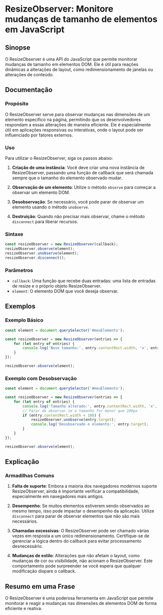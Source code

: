 <!--
Meta Description: # ResizeObserver: Monitore mudanças de tamanho de elementos em JavaScript ## Sinopse O ResizeObserver é uma API do JavaScript que permite monitorar mu...
Meta Keywords: resizeobserver, que, entry, uma, para
-->

# ResizeObserver: Monitore mudanças de tamanho de elementos em JavaScript

## Sinopse
O ResizeObserver é uma API do JavaScript que permite monitorar mudanças de tamanho em elementos DOM. Ele é útil para reações dinâmicas a alterações de layout, como redimensionamento de janelas ou alterações de conteúdo.

## Documentação
### Propósito
O ResizeObserver serve para observar mudanças nas dimensões de um elemento específico na página, permitindo que os desenvolvedores respondam a essas alterações de maneira eficiente. Ele é especialmente útil em aplicações responsivas ou interativas, onde o layout pode ser influenciado por fatores externos.

### Uso
Para utilizar o ResizeObserver, siga os passos abaixo:

1. **Criação de uma instância**: Você deve criar uma nova instância de ResizeObserver, passando uma função de callback que será chamada sempre que o tamanho do elemento observado mudar.

2. **Observação de um elemento**: Utilize o método `observe` para começar a observar um elemento DOM.

3. **Desobservação**: Se necessário, você pode parar de observar um elemento usando o método `unobserve`.

4. **Destruição**: Quando não precisar mais observar, chame o método `disconnect` para liberar recursos.

### Sintaxe
```javascript
const resizeObserver = new ResizeObserver(callback);
resizeObserver.observe(element);
resizeObserver.unobserve(element);
resizeObserver.disconnect();
```

### Parâmetros
- `callback`: Uma função que recebe duas entradas: uma lista de entradas de resize e o próprio objeto ResizeObserver.
- `element`: O elemento DOM que você deseja observar.

## Exemplos
### Exemplo Básico
```javascript
const element = document.querySelector('#meuElemento');

const resizeObserver = new ResizeObserver(entries => {
    for (let entry of entries) {
        console.log('Novo tamanho:', entry.contentRect.width, 'x', entry.contentRect.height);
    }
});

resizeObserver.observe(element);
```

### Exemplo com Desobservação
```javascript
const element = document.querySelector('#meuElemento');

const resizeObserver = new ResizeObserver(entries => {
    for (let entry of entries) {
        console.log('Tamanho alterado:', entry.contentRect.width, 'x', entry.contentRect.height);
        // Parar de observar se o tamanho for menor que 100px
        if (entry.contentRect.width < 100) {
            resizeObserver.unobserve(entry.target);
            console.log('Desobservado o elemento:', entry.target);
        }
    }
});

resizeObserver.observe(element);
```

## Explicação
### Armadilhas Comuns
1. **Falta de suporte**: Embora a maioria dos navegadores modernos suporte ResizeObserver, ainda é importante verificar a compatibilidade, especialmente em navegadores mais antigos.

2. **Desempenho**: Se muitos elementos estiverem sendo observados ao mesmo tempo, isso pode impactar o desempenho da aplicação. Utilize `disconnect` para parar de observar elementos que não são mais necessários.

3. **Chamadas excessivas**: O ResizeObserver pode ser chamado várias vezes em resposta a um único redimensionamento. Certifique-se de gerenciar a lógica dentro do callback para evitar processamento desnecessário.

4. **Mudanças de estilo**: Alterações que não afetam o layout, como mudanças de cor ou visibilidade, não acionam o ResizeObserver. Este comportamento pode surpreender se você espera que qualquer modificação dispare o callback.

## Resumo em uma Frase
O ResizeObserver é uma poderosa ferramenta em JavaScript que permite monitorar e reagir a mudanças nas dimensões de elementos DOM de forma eficiente e reativa.